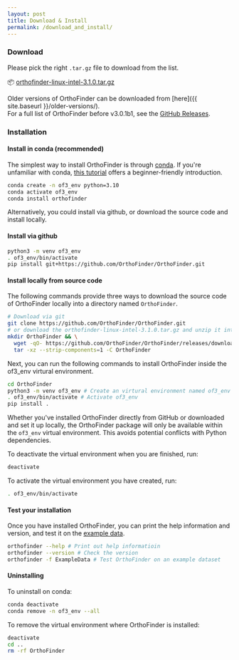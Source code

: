 ```yaml
---
layout: post
title: Download & Install
permalink: /download_and_install/
---
```


<!-- <h2 style="margin-bottom: 1.2rem;"><strong>Download & Install</strong></h2> -->

### Download

Please pick the right `.tar.gz` file to download from the list.



<div class="download-item">
  📦 
    <a href="https://github.com/OrthoFinder/OrthoFinder/releases/download/v3.1.0/orthofinder-linux-intel-3.1.0.tar.gz" class="btn">
        orthofinder-linux-intel-3.1.0.tar.gz
    </a>
    <span class="download-count" data-asset="orthofinder-linux-intel-3.1.0.tar.gz">
    <i class="fa fa-download" aria-hidden="true"></i>
    </span>
</div>
<!--more-->

Older versions of OrthoFinder can be downloaded from [here]({{ site.baseurl }}/older-versions/).  
For a full list of OrthoFinder before v3.0.1b1, see the [GitHub Releases](https://github.com/davidemms/OrthoFinder/releases).


### Installation

#### Install in conda (recommended) 

The simplest way to install OrthoFinder is through [conda](https://github.com/OrthoFinder/OrthoFinder?tab=readme-ov-file). If you're unfamiliar with conda, [this tutorial](https://www.machinelearningplus.com/deployment/conda-create-environment-and-everything-you-need-to-know-to-manage-conda-virtual-environment/) offers a beginner-friendly introduction.

```bash
conda create -n of3_env python=3.10
conda activate of3_env
conda install orthofinder
```

Alternatively, you could install via github, or download the source code and install locally.

#### Install via github
```bash
python3 -m venv of3_env 
. of3_env/bin/activate
pip install git+https://github.com/OrthoFinder/OrthoFinder.git
```

#### Install locally from source code

The following commands provide three ways to download the source code of OrthoFinder locally into a directory named `OrthoFinder`.
```bash
# Download via git 
git clone https://github.com/OrthoFinder/OrthoFinder.git
# or download the orthofinder-linux-intel-3.1.0.tar.gz and unzip it into OrthoFinder if you are on a Linux Intel machine
mkdir OrthoFinder && \
  wget -qO- https://github.com/OrthoFinder/OrthoFinder/releases/download/v3.1.0/orthofinder-linux-intel-3.1.0.tar.gz | \
  tar -xz --strip-components=1 -C OrthoFinder
```

Next, you can run the following commands to install OrthoFinder inside the of3_env virtural environment.
```bash
cd OrthoFinder
python3 -m venv of3_env # Create an virtural environment named of3_env
. of3_env/bin/activate # Activate of3_env
pip install .
```

Whether you've installed OrthoFinder directly from GitHub or downloaded and set it up locally, the OrthoFinder package will only be available within the `of3_env` virtual environment. This avoids potential conflicts with Python dependencies.

To deactivate the virtual environment when you are finished, run:
```bash
deactivate
```

To activate the virtual environment you have created, run:
```bash
. of3_env/bin/activate
```


#### Test your installation

Once you have installed OrthoFinder, you can print the help information and version, and test it on the [example data](https://github.com/OrthoFinder/OrthoFinder/tree/master/ExampleData).

```bash
orthofinder --help # Print out help informatioin
orthofinder --version # Check the version
orthofinder -f ExampleData # Test OrthoFinder on an example dataset
```

#### Uninstalling
To uninstall on conda:
```bash
conda deactivate
conda remove -n of3_env --all
```
To remove the virtual environment where OrthoFinder is installed:
```bash
deactivate
cd ..
rm -rf OrthoFinder
```